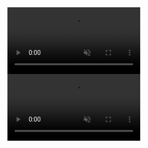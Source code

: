 
<video src="https://user-images.githubusercontent.com/1229336/200627226-56c60606-17ac-416d-a359-f15f2928cc24.mp4" data-canonical-src="https://user-images.githubusercontent.com/1229336/200627226-56c60606-17ac-416d-a359-f15f2928cc24.mp4" controls="controls" loop muted="muted" class="d-block rounded-bottom-2 border-top width-fit" style="max-height:750px;">
</video>
<br/>
<video src="https://user-images.githubusercontent.com/1229336/200630149-a1d929f8-27af-4f86-b946-c5cadf7f20ba.mp4" data-canonical-src="https://user-images.githubusercontent.com/1229336/200630149-a1d929f8-27af-4f86-b946-c5cadf7f20ba.mp4" controls="controls" loop muted="muted" class="d-block rounded-bottom-2 border-top width-fit" style="max-height:750px;">
</video>


